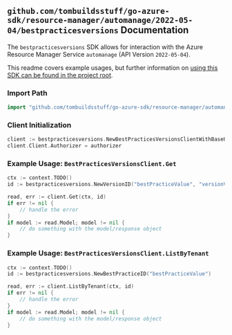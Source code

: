 
## `github.com/tombuildsstuff/go-azure-sdk/resource-manager/automanage/2022-05-04/bestpracticesversions` Documentation

The `bestpracticesversions` SDK allows for interaction with the Azure Resource Manager Service `automanage` (API Version `2022-05-04`).

This readme covers example usages, but further information on [using this SDK can be found in the project root](https://github.com/tombuildsstuff/go-azure-sdk/tree/main/docs).

### Import Path

```go
import "github.com/tombuildsstuff/go-azure-sdk/resource-manager/automanage/2022-05-04/bestpracticesversions"
```


### Client Initialization

```go
client := bestpracticesversions.NewBestPracticesVersionsClientWithBaseURI("https://management.azure.com")
client.Client.Authorizer = authorizer
```


### Example Usage: `BestPracticesVersionsClient.Get`

```go
ctx := context.TODO()
id := bestpracticesversions.NewVersionID("bestPracticeValue", "versionValue")

read, err := client.Get(ctx, id)
if err != nil {
	// handle the error
}
if model := read.Model; model != nil {
	// do something with the model/response object
}
```


### Example Usage: `BestPracticesVersionsClient.ListByTenant`

```go
ctx := context.TODO()
id := bestpracticesversions.NewBestPracticeID("bestPracticeValue")

read, err := client.ListByTenant(ctx, id)
if err != nil {
	// handle the error
}
if model := read.Model; model != nil {
	// do something with the model/response object
}
```
